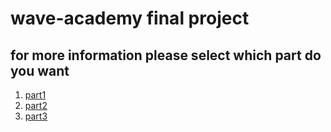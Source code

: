 # wave-academy final project
## for more information please select which part do you want
1. [part1](https://github.com/hgavraham/wave-academy/tree/part1)
2. [part2](https://github.com/hgavraham/wave-academy/tree/part2)
3. [part3](https://github.com/hgavraham/wave-academy/tree/part3)
